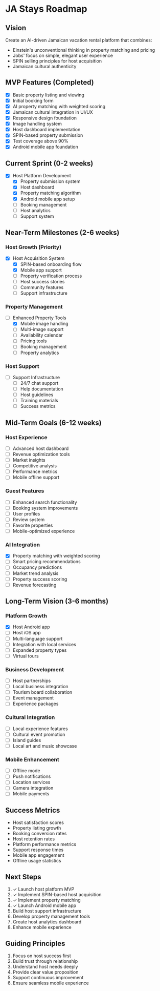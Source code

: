 # JA Stays Roadmap

## Vision

Create an AI-driven Jamaican vacation rental platform that combines:

- Einstein's unconventional thinking in property matching and pricing
- Jobs' focus on simple, elegant user experience
- SPIN selling principles for host acquisition
- Jamaican cultural authenticity

## MVP Features (Completed)

- [x] Basic property listing and viewing
- [x] Initial booking form
- [x] AI property matching with weighted scoring
- [x] Jamaican cultural integration in UI/UX
- [x] Responsive design foundation
- [x] Image handling system
- [x] Host dashboard implementation
- [x] SPIN-based property submission
- [x] Test coverage above 90%
- [x] Android mobile app foundation

## Current Sprint (0-2 weeks)

- [x] Host Platform Development
  - [x] Property submission system
  - [x] Host dashboard
  - [x] Property matching algorithm
  - [x] Android mobile app setup
  - [ ] Booking management
  - [ ] Host analytics
  - [ ] Support system

## Near-Term Milestones (2-6 weeks)

### Host Growth (Priority)
- [x] Host Acquisition System
  - [x] SPIN-based onboarding flow
  - [x] Mobile app support
  - [ ] Property verification process
  - [ ] Host success stories
  - [ ] Community features
  - [ ] Support infrastructure

### Property Management
- [ ] Enhanced Property Tools
  - [x] Mobile image handling
  - [ ] Multi-image support
  - [ ] Availability calendar
  - [ ] Pricing tools
  - [ ] Booking management
  - [ ] Property analytics

### Host Support
- [ ] Support Infrastructure
  - [ ] 24/7 chat support
  - [ ] Help documentation
  - [ ] Host guidelines
  - [ ] Training materials
  - [ ] Success metrics

## Mid-Term Goals (6-12 weeks)

### Host Experience

- [ ] Advanced host dashboard
- [ ] Revenue optimization tools
- [ ] Market insights
- [ ] Competitive analysis
- [ ] Performance metrics
- [ ] Mobile offline support

### Guest Features

- [ ] Enhanced search functionality
- [ ] Booking system improvements
- [ ] User profiles
- [ ] Review system
- [ ] Favorite properties
- [ ] Mobile-optimized experience

### AI Integration

- [x] Property matching with weighted scoring
- [ ] Smart pricing recommendations
- [ ] Occupancy predictions
- [ ] Market trend analysis
- [ ] Property success scoring
- [ ] Revenue forecasting

## Long-Term Vision (3-6 months)

### Platform Growth

- [x] Host Android app
- [ ] Host iOS app
- [ ] Multi-language support
- [ ] Integration with local services
- [ ] Expanded property types
- [ ] Virtual tours

### Business Development

- [ ] Host partnerships
- [ ] Local business integration
- [ ] Tourism board collaboration
- [ ] Event management
- [ ] Experience packages

### Cultural Integration

- [ ] Local experience features
- [ ] Cultural event promotion
- [ ] Island guides
- [ ] Local art and music showcase

### Mobile Enhancement

- [ ] Offline mode
- [ ] Push notifications
- [ ] Location services
- [ ] Camera integration
- [ ] Mobile payments

## Success Metrics

- Host satisfaction scores
- Property listing growth
- Booking conversion rates
- Host retention rates
- Platform performance metrics
- Support response times
- Mobile app engagement
- Offline usage statistics

## Next Steps

1. ✓ Launch host platform MVP
2. ✓ Implement SPIN-based host acquisition
3. ✓ Implement property matching
4. ✓ Launch Android mobile app
5. Build host support infrastructure
6. Develop property management tools
7. Create host analytics dashboard
8. Enhance mobile experience

## Guiding Principles

1. Focus on host success first
2. Build trust through relationship
3. Understand host needs deeply
4. Provide clear value proposition
5. Support continuous improvement
6. Ensure seamless mobile experience
